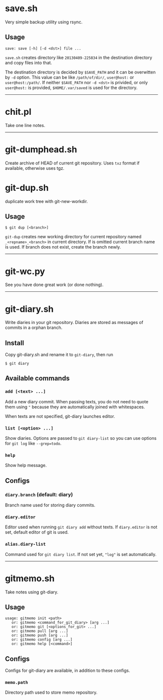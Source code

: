 save.sh
=======

Very simple backup utility using rsync.

Usage
-----

    save: save [-h] [-d <dst>] file ...

`save.sh` creates directory like `20130409-225834` in the destination directory
and copy files into that.

The destination directory is decided by `$SAVE_PATH` and it can be overwitten by
`-d` option. This value can be like `/path/of/dir/`, `user@host:` or
`user@host:/path/`. If neither `$SAVE_PATH` nor `-d <dst>` is privided,
or only `user@host:` is provided, `$HOME/.var/saved` is used for the directory.



***

chit.pl
=======

Take one line notes.



***

git-dumphead.sh
===============

Create archive of HEAD of current git repository.
Uses `txz` format if available, otherwise uses tgz.



git-dup.sh
==========

duplicate work tree with git-new-workdir.


Usage
-----

    $ git dup [<branch>]

`git-dup`  creates new working directory for current repository named
`_<repname>_<branch>` in current directory.
If <branch> is omitted current branch name is used.
If branch does not exist, create the branch newly.

***

git-wc.py
=========

See you have done great work (or done nothing).



***

git-diary.sh
============

Write diaries in your git repository. Diaries are stored as messages of commits
in a orphan branch.


Install
-------

Copy git-diary.sh and rename it to `git-diary`, then run

    $ git diary


Available commands
------------------

### `add [<text> ...]`

Add a new diary commit. When passing texts, you do not need to quote them
using `"` because they are automatically joined with whitespaces.

When texts are not specified, git-diary launches editor.

### `list [<option> ...]`

Show diaries. Options are passed to `git diary-list` so you can use options for
`git log` like `--grep=todo`.

### `help`

Show help message.


Configs
-------

### `diary.branch` (default: diary)

Branch name used for storing diary commits.

### `diary.editor`

Editor used when running `git diary add` without texts. If `diary.editor` is not
set, default editor of git is used.

### `alias.diary-list`

Command used for `git diary list`. If not set yet, `"log"` is set automatically.



***

gitmemo.sh
==========

Take notes using git-diary.

Usage
-----

    usage: gitmemo init <path>
       or: gitmemo <command_for_git_diary> [arg ...]
       or: gitmemo git [<options_for_git> ...]
       or: gitmemo pull [arg ...]
       or: gitmemo push [arg ...]
       or: gitmemo config [arg ...]
       or: gitmemo help [<command>]

Configs
-------

Configs for git-diary are available, in addition to these configs.

### `memo.path`

Directory path used to store memo repository.

